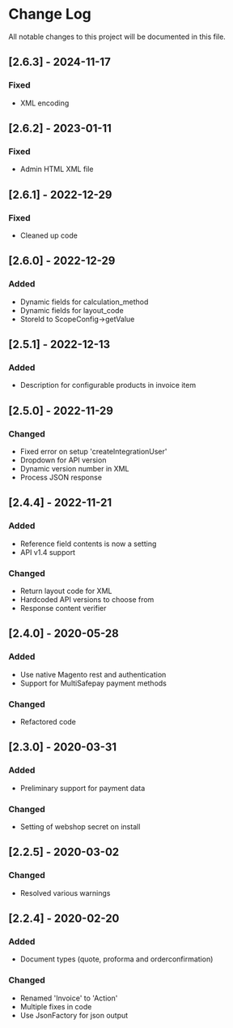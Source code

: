 # Change Log
All notable changes to this project will be documented in this file.

## [2.6.3] - 2024-11-17
### Fixed
- XML encoding

## [2.6.2] - 2023-01-11
### Fixed
- Admin HTML XML file

## [2.6.1] - 2022-12-29
### Fixed
- Cleaned up code

## [2.6.0] - 2022-12-29
### Added
- Dynamic fields for calculation_method
- Dynamic fields for layout_code
- StoreId to ScopeConfig->getValue

## [2.5.1] - 2022-12-13
### Added
- Description for configurable products in invoice item

## [2.5.0] - 2022-11-29
### Changed
- Fixed error on setup 'createIntegrationUser'
- Dropdown for API version
- Dynamic version number in XML
- Process JSON response

## [2.4.4] - 2022-11-21
### Added
- Reference field contents is now a setting
- API v1.4 support

### Changed
- Return layout code for XML
- Hardcoded API versions to choose from
- Response content verifier

## [2.4.0] - 2020-05-28
### Added
- Use native Magento rest and authentication
- Support for MultiSafepay payment methods

### Changed
- Refactored code

## [2.3.0] - 2020-03-31
### Added
- Preliminary support for payment data

### Changed
- Setting of webshop secret on install

## [2.2.5] - 2020-03-02
### Changed
- Resolved various warnings

## [2.2.4] - 2020-02-20
### Added
- Document types (quote, proforma and orderconfirmation)

### Changed
- Renamed 'Invoice' to 'Action'
- Multiple fixes in code
- Use JsonFactory for json output
